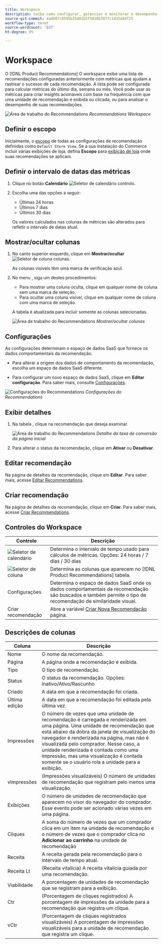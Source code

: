 ```yaml
---
title: Workspace
description: Saiba como configurar, gerenciar e monitorar o desempenho das recomendações de produtos.
source-git-commit: 4ad607c8595b25d01b5f5020b787fc1d35d4df25
workflow-type: tm+mt
source-wordcount: '637'
ht-degree: 0%

---
```


# Workspace

O [!DNL Product Recommendations] O workspace exibe uma lista de recomendações configuradas anteriormente com métricas que ajudam a rastrear o sucesso de cada recomendação. A lista pode ser configurada para calcular métricas do último dia, semana ou mês. Você pode usar as métricas para criar insights acionáveis com base na frequência com que uma unidade de recomendação é exibida ou clicada, ou para analisar o desempenho de suas recomendações.

![Área de trabalho do Recommendations](assets/workspace.png)
_Recommendations Workspace_

## Definir o escopo

Inicialmente, o [escopo](https://docs.magento.com/user-guide/stores/websites-stores-views.html) de todas as configurações de recomendação definidas como `Default Store View`. Se a sua instalação do Commerce incluir várias exibições de loja, defina **Escopo** para [exibição de loja](https://docs.magento.com/user-guide/configuration/scope.html) onde suas recomendações se aplicam.

## Definir o intervalo de datas das métricas

1. Clique no botão **Calendário** ![Seletor de calendário](assets/icon-calendar.png) controlo.

1. Escolha uma das opções a seguir:

   - Últimas 24 horas
   - Últimos 7 dias
   - Últimos 30 dias

   Os valores calculados nas colunas de métricas são alterados para refletir o intervalo de datas atual.

## Mostrar/ocultar colunas

1. No canto superior esquerdo, clique em **Mostrar/ocultar** ![Seletor de coluna](assets/icon-show-hide-columns.png) colunas.

   As colunas visíveis têm uma marca de verificação azul.

1. No menu , siga um destes procedimentos:

   - Para mostrar uma coluna oculta, clique em qualquer nome de coluna sem uma marca de seleção.
   - Para ocultar uma coluna visível, clique em qualquer nome de coluna com uma marca de seleção.

   A tabela é atualizada para incluir somente as colunas selecionadas.

   ![Área de trabalho do Recommendations](assets/workspace-select-columns.png)
   _Mostrar/ocultar colunas_

## Configurações

As configurações determinam o espaço de dados SaaS que fornece os dados comportamentais da recomendação.

- Para alterar a origem dos dados de comportamento da recomendação, escolha um espaço de dados SaaS diferente.

- Para configurar um novo espaço de dados SaaS, clique em **Editar configuração**. Para saber mais, consulte [Configurações](settings.md).

![Configurações do Recommendations](assets/settings.png)
_Configurações do Recommendations_

## Exibir detalhes

1. Na tabela , clique na recomendação que deseja examinar.

   ![Área de trabalho do Recommendations](assets/recommendation-detail.png)
   _Detalhe da taxa de conversão da página inicial_

1. Para alterar o status da recomendação, clique em **Ativar** ou **Desativar**.

## Editar recomendação

Na página de detalhes da recomendação, clique em **Editar**. Para saber mais, acesse [Editar Recommendations](edit.md).

## Criar recomendação

Na página de detalhes da recomendação, clique em **Criar**. Para saber mais, acesse [Criar Recommendations](create.md).

## Controles do Workspace

| Controle | Descrição |
|---|---|
| ![Seletor de calendário](assets/icon-calendar.png) | Determina o intervalo de tempo usado para cálculos de métricas. Opções: 24 horas / 7 dias / 30 dias |
| ![Seletor de coluna](assets/icon-show-hide-columns.png) | Determina as colunas que aparecem no [!DNL Product Recommendations] tabela. |
| Configurações | Determina o espaço de dados SaaS onde os dados comportamentais da recomendação são buscados e também permite o tipo de recomendação de similaridade visual. |
| Criar recomendação | Abre a variável [Criar Nova Recomendação](create.md) página. |

## Descrições de colunas

| Coluna | Descrição |
|---|---|
| Nome | O nome da recomendação. |
| Página | A página onde a recomendação é exibida. |
| Tipo | O tipo de recomendação. |
| Status | O status da recomendação. Opções: Inativo/Ativo/Rascunho |
| Criado | A data em que a recomendação foi criada. |
| Última edição | A data em que a recomendação foi editada pela última vez. |
| Impressões | O número de vezes que uma unidade de recomendação é carregada e renderizada em uma página. Uma unidade de recomendação que está abaixo da dobra da janela de visualização do navegador é renderizada na página, mas não é visualizada pelo comprador. Nesse caso, a unidade renderizada é contada como uma impressão, mas uma visualização é contada somente se o usuário rola a unidade para a exibição. |
| vImpressões | (Impressões visualizáveis) O número de unidades de recomendação que registram pelo menos uma visualização. |
| Exibições | O número de unidades de recomendação que aparecem no visor do navegador do comprador. Esse evento pode ser acionado várias vezes em uma página. |
| Cliques | A soma do número de vezes que um comprador clica em um item na unidade de recomendação e o número de vezes que o comprador clica no **Adicionar ao carrinho** na unidade de recomendação |
| Receita | A receita gerada pela recomendação para o intervalo de tempo atual. |
| Receita Lt | (Receita vitalícia) A receita vitalícia guiada por uma recomendação. |
| Viabilidade | A porcentagem de unidades de recomendação que se registram para a exibição. |
| Ctr | (Porcentagem de cliques registrados) A porcentagem de impressões da unidade para a recomendação que registra um clique. |
| vCtr | (Porcentagem de cliques registrados visualizáveis) A porcentagem de impressões visualizáveis para a unidade de recomendação que registra um clique. |
